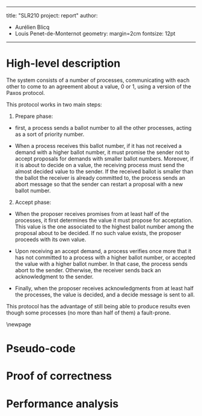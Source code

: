<!--- Compiled with pandoc --->
---
title: "SLR210 project: report"
author:
- Aurélien Blicq
- Louis Penet-de-Monternot
geometry: margin=2cm
fontsize: 12pt
---

# High-level description

The system consists of a number of processes, communicating with each other to come to an agreement about a value, 0 or 1, using a version of the Paxos protocol.

This protocol works in two main steps:

1. Prepare phase:

- first, a process sends a ballot number to all the other processes, acting as a sort of priority number.

- When a process receives this ballot number, if it has not received a demand with a higher ballot number, it must promise the sender not to accept proposals for demands with smaller ballot numbers. Moreover, if it is about to decide on a value, the receiving process must send the almost decided value to the sender.
If the received ballot is smaller than the ballot the receiver is already committed to, the process sends an abort message so that the sender can restart a proposal with a new ballot number.

2. Accept phase:

- When the proposer receives promises from at least half of the processes, it first determines the value it must propose for acceptation. This value is the one associated to the highest ballot number among the proposal about to be decided. If no such value exists, the proposer proceeds with its own value.

- Upon receiving an accept demand, a process verifies once more that it has not committed to a process with a higher ballot number, or accepted the value with a higher ballot number. In that case, the process sends abort to the sender. Otherwise, the receiver sends back an acknowledgment to the sender.

- Finally, when the proposer receives acknowledgments from at least half the processes, the value is decided, and a decide message is sent to all.

This protocol has the advantage of still being able to produce results even though some processes (no more than half of them) a fault-prone.

\newpage

# Pseudo-code

# Proof of correctness

# Performance analysis
